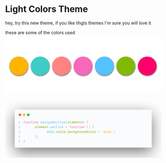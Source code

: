 # Light Colors Theme

hey, try this new theme, if you like lihgts themes I'm sure you will love it



these are some of the colors used
![](https://raw.githubusercontent.com/Rafael-117/extension/master/colors.png)


![](https://raw.githubusercontent.com/Rafael-117/extension/master/code-snapshot.png)
